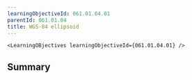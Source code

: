 ```yaml
---
learningObjectiveId: 061.01.04.01
parentId: 061.01.04
title: WGS-84 ellipsoid
---
```


```tsx eval
<LearningOBjectives learningObjectiveId={061.01.04.01} />
```

## Summary
